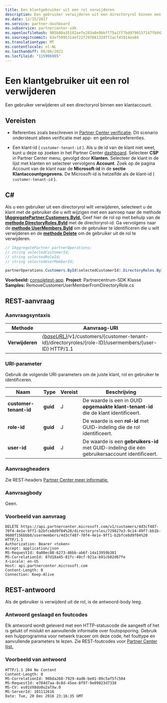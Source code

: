 ```yaml
---
title: Een klantgebruiker uit een rol verwijderen
description: Een gebruiker verwijderen uit een directoryrol binnen een klantaccount.
ms.date: 12/15/2017
ms.service: partner-dashboard
ms.subservice: partnercenter-sdk
ms.openlocfilehash: 985b80a35182aefe283a8e9bbff75a1ff7bd9790157147fb943d8b18eb5c5079
ms.sourcegitcommit: 63ef5995314ef22f29768132dff2acf45914ea84
ms.translationtype: MT
ms.contentlocale: nl-NL
ms.lasthandoff: 08/06/2021
ms.locfileid: "115996985"
---
```

# <a name="remove-a-customer-user-from-a-role"></a>Een klantgebruiker uit een rol verwijderen

Een gebruiker verwijderen uit een directoryrol binnen een klantaccount.

## <a name="prerequisites"></a>Vereisten

- Referenties zoals beschreven in [Partner Center verificatie](partner-center-authentication.md). Dit scenario ondersteunt alleen verificatie met app- en gebruikersreferenties.

- Een klant-id ( `customer-tenant-id` ). Als u de id van de klant niet weet, kunt u deze op zoeken in het Partner Center [dashboard](https://partner.microsoft.com/dashboard). Selecteer **CSP** in Partner Center menu, gevolgd door **Klanten.** Selecteer de klant in de lijst met klanten en selecteer vervolgens **Account**. Zoek op de pagina Account van de klant naar de **Microsoft-id** in de **sectie Klantaccountgegevens.** De Microsoft-id is hetzelfde als de klant-id ( `customer-tenant-id` ).

## <a name="c"></a>C\#

Als u een gebruiker uit een directoryrol wilt verwijderen, selecteert u de klant met de gebruiker die u wilt wijzigen met een aanroep naar de methode [**IAggregatePartner.Customers.ById.**](/dotnet/api/microsoft.store.partnercenter.customers.icustomercollection.byid) Geef hier de rol op met behulp van de [**methode DirectoryRoles.ById**](/dotnet/api/microsoft.store.partnercenter.customerdirectoryroles.idirectoryrolecollection.byid) met de directoryrol-id. Ga vervolgens naar de [**methode UserMembers.ById**](/dotnet/api/microsoft.store.partnercenter.customerdirectoryroles.iusermembercollection.byid) om de gebruiker te identificeren die u wilt verwijderen en de [**methode Delete**](/dotnet/api/microsoft.store.partnercenter.customerdirectoryroles.iusermember.delete) om de gebruiker uit de rol te verwijderen.

``` csharp
// IAggregatePartner partnerOperations;
// string selectedCustomerId;
// string selectedRoleId;
// string selectedUserMemberId;

partnerOperations.Customers.ById(selectedCustomerId).DirectoryRoles.ById(selectedRoleId).UserMembers.ById(selectedUserMemberId).Delete();
```

**Voorbeeld:** [consoletest-app](console-test-app.md). **Project**: Partnercentrum-SDK Klasse **Samples:** RemoveCustomerUserMemberFromDirectoryRole.cs

## <a name="rest-request"></a>REST-aanvraag

### <a name="request-syntax"></a>Aanvraagsyntaxis

| Methode     | Aanvraag-URI                                                                                                                           |
|------------|---------------------------------------------------------------------------------------------------------------------------------------|
| **Verwijderen** | [*{baseURL}*](partner-center-rest-urls.md)/v1/customers/{customer-tenant-id}/directoryroles/{role-ID}/usermembers/{user-ID} HTTP/1.1 |

### <a name="uri-parameter"></a>URI-parameter

Gebruik de volgende URI-parameters om de juiste klant, rol en gebruiker te identificeren.

| Naam                   | Type     | Vereist | Beschrijving                                                                        |
|------------------------|----------|----------|------------------------------------------------------------------------------------|
| **customer-tenant-id** | **guid** | J        | De waarde is een in GUID **opgemaakte klant-tenant-id** die de klant identificeert. |
| **role-id**            | **guid** | J        | De waarde is een **rol-id** met GUID-indeling die de rol identificeert.                |
| **user-id**            | **guid** | J        | De waarde is een **gebruikers-id** met GUID-indeling die één gebruikersaccount identificeert.   |

### <a name="request-headers"></a>Aanvraagheaders

Zie REST-headers [Partner Center meer informatie.](headers.md)

### <a name="request-body"></a>Aanvraagbody

Geen.

### <a name="request-example"></a>Voorbeeld van aanvraag

```http
DELETE https://api.partnercenter.microsoft.com/v1/customers/4d3cf487-70f4-4e1e-9ff1-b2bfce8d9f04%20/directoryroles/729827e3-9c14-49f7-bb1b-9608f156bbb8/usermembers/4d3cf487-70f4-4e1e-9ff1-b2bfce8d9f04%20 HTTP/1.1
Authorization: Bearer <token>
Accept: application/json
MS-RequestId: 0a00ec08-6273-46bb-ab6f-14a13959b381
MS-CorrelationId: 87d18a45-81fc-40cf-921a-b91cb82d67fe
X-Locale: en-US
Host: api.partnercenter.microsoft.com
Content-Length: 0
Connection: Keep-Alive
```

## <a name="rest-response"></a>REST-antwoord

Als de gebruiker is verwijderd uit de rol, is de antwoord-body leeg.

### <a name="response-success-and-error-codes"></a>Antwoord geslaagd en foutcodes

Elk antwoord wordt geleverd met een HTTP-statuscode die aangeeft of het is gelukt of mislukt en aanvullende informatie over foutopsporing. Gebruik een hulpprogramma voor netwerk traceer om deze code, het fouttype en aanvullende parameters te lezen. Zie REST-foutcodes voor [Partner Center lijst.](error-codes.md)

### <a name="response-example"></a>Voorbeeld van antwoord

```http
HTTP/1.1 204 No Content
Content-Length: 0
MS-CorrelationId: 90bda268-7929-4ad6-be01-89c5af5fc504
MS-RequestId: e784d7aa-8c8d-45ee-8f97-9e09823d7338
MS-CV: es01VX8do0u2aTXw.0
MS-ServerId: 101112616
Date: Tue, 20 Dec 2016 23:16:35 GMT
```
